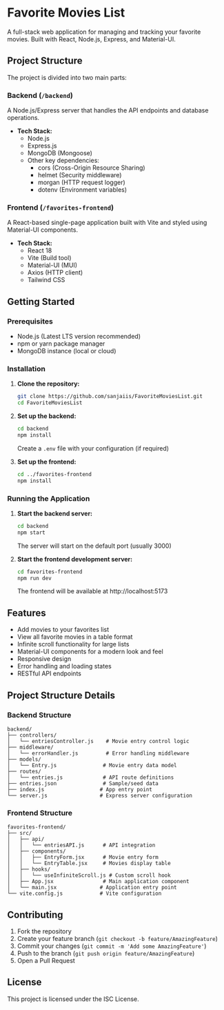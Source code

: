 # Favorite Movies List

A full-stack web application for managing and tracking your favorite movies. Built with React, Node.js, Express, and Material-UI.

## Project Structure

The project is divided into two main parts:

### Backend (`/backend`)

A Node.js/Express server that handles the API endpoints and database operations.

- **Tech Stack:**
  - Node.js
  - Express.js
  - MongoDB (Mongoose)
  - Other key dependencies:
    - cors (Cross-Origin Resource Sharing)
    - helmet (Security middleware)
    - morgan (HTTP request logger)
    - dotenv (Environment variables)

### Frontend (`/favorites-frontend`)

A React-based single-page application built with Vite and styled using Material-UI components.

- **Tech Stack:**
  - React 18
  - Vite (Build tool)
  - Material-UI (MUI)
  - Axios (HTTP client)
  - Tailwind CSS

## Getting Started

### Prerequisites

- Node.js (Latest LTS version recommended)
- npm or yarn package manager
- MongoDB instance (local or cloud)

### Installation

1. **Clone the repository:**
   ```bash
   git clone https://github.com/sanjaiis/FavoriteMoviesList.git
   cd FavoriteMoviesList
   ```

2. **Set up the backend:**
   ```bash
   cd backend
   npm install
   ```
   Create a `.env` file with your configuration (if required)

3. **Set up the frontend:**
   ```bash
   cd ../favorites-frontend
   npm install
   ```

### Running the Application

1. **Start the backend server:**
   ```bash
   cd backend
   npm start
   ```
   The server will start on the default port (usually 3000)

2. **Start the frontend development server:**
   ```bash
   cd favorites-frontend
   npm run dev
   ```
   The frontend will be available at http://localhost:5173

## Features

- Add movies to your favorites list
- View all favorite movies in a table format
- Infinite scroll functionality for large lists
- Material-UI components for a modern look and feel
- Responsive design
- Error handling and loading states
- RESTful API endpoints

## Project Structure Details

### Backend Structure
```
backend/
├── controllers/
│   └── entriesController.js    # Movie entry control logic
├── middleware/
│   └── errorHandler.js         # Error handling middleware
├── models/
│   └── Entry.js               # Movie entry data model
├── routes/
│   └── entries.js             # API route definitions
├── entries.json               # Sample/seed data
├── index.js                  # App entry point
└── server.js                 # Express server configuration
```

### Frontend Structure
```
favorites-frontend/
├── src/
│   ├── api/
│   │   └── entriesAPI.js      # API integration
│   ├── components/
│   │   ├── EntryForm.jsx      # Movie entry form
│   │   └── EntryTable.jsx     # Movies display table
│   ├── hooks/
│   │   └── useInfiniteScroll.js # Custom scroll hook
│   ├── App.jsx                # Main application component
│   └── main.jsx              # Application entry point
└── vite.config.js            # Vite configuration
```

## Contributing

1. Fork the repository
2. Create your feature branch (`git checkout -b feature/AmazingFeature`)
3. Commit your changes (`git commit -m 'Add some AmazingFeature'`)
4. Push to the branch (`git push origin feature/AmazingFeature`)
5. Open a Pull Request

## License

This project is licensed under the ISC License.